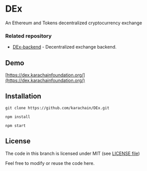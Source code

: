 <!--
  Title: DEx
  Description: An ethereum, tokens decentralized exchange.
  Author: Sayed Tauseef Naqvi
  Keywords: decentralized, exchange, ethereum, ERC20, token, asset, karachain, karachainfoundation, web3js, MetaMask
  -->
# DEx
An Ethereum and Tokens decentralized cryptocurrency exchange

### Related repository
- [DEx-backend](https://github.com/karachain/DEx-backend) - Decentralized exchange backend.

## Demo
[https://dex.karachainfoundation.org/](https://dex.karachainfoundation.org/)

## Installation

`git clone https://github.com/karachain/DEx.git`

`npm install`

`npm start`

## License

The code in this branch is licensed under MIT (see [LICENSE file](https://github.com/karachain/DEx/blob/master/LICENSE))

Feel free to modify or reuse the code here.